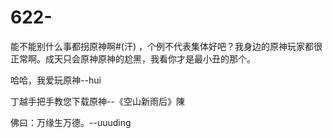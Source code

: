 # 622-
能不能别什么事都拐原神啊#(汗) ，个例不代表集体好吧？我身边的原神玩家都很正常啊。成天只会原神原神的尬黑，我看你才是最小丑的那个。

哈哈，我爱玩原神--hui

丁越手把手教您下载原神--《空山新雨后》陳

佛曰：万缘生万德。--uuuding